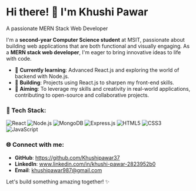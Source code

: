 # Hi there! 👋 I'm Khushi Pawar

A passionate MERN Stack Web Developer 

I'm a **second-year Computer Science student** at MSIT, passionate about building web applications that are both functional and visually engaging. As a **MERN stack web developer**, I'm eager to bring innovative ideas to life with code.

- 🌱 **Currently learning**: Advanced React.js and exploring the world of backend with Node.js.
- 🔨 **Building**: Projects using React.js to sharpen my front-end skills.
- 🚀 **Aiming**: To leverage my skills and creativity in real-world applications, contributing to open-source and collaborative projects.

### 🚀 Tech Stack:

![React](https://img.shields.io/badge/-React-61DAFB?style=flat&logo=react&logoColor=white)
![Node.js](https://img.shields.io/badge/-Node.js-339933?style=flat&logo=node.js&logoColor=white)
![MongoDB](https://img.shields.io/badge/-MongoDB-47A248?style=flat&logo=mongodb&logoColor=white)
![Express.js](https://img.shields.io/badge/-Express.js-000000?style=flat&logo=express&logoColor=white)
![HTML5](https://img.shields.io/badge/-HTML5-E34F26?style=flat&logo=html5&logoColor=white)
![CSS3](https://img.shields.io/badge/-CSS3-1572B6?style=flat&logo=css3&logoColor=white)
![JavaScript](https://img.shields.io/badge/-JavaScript-F7DF1E?style=flat&logo=javascript&logoColor=black)


### 🌐 Connect with me:
- **GitHub**: https://github.com/Khushipawar37
- **LinkedIn**: www.linkedin.com/in/khushi-pawar-2823952b0
- **Email**: khushipawar987@gmail.com


Let's build something amazing together! ✨

